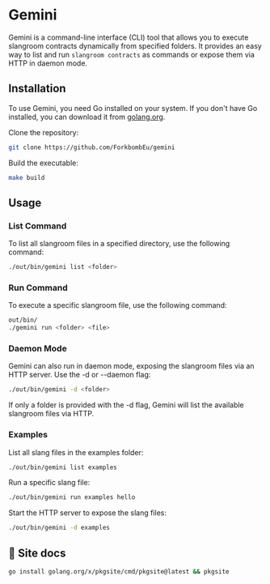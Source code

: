 # Gemini

Gemini is a command-line interface (CLI) tool that allows you to execute slangroom contracts dynamically from specified folders. It provides an easy way to list and run `slangroom contracts`  as commands or expose them via HTTP in daemon mode.

## Installation

To use Gemini, you need Go installed on your system. If you don't have Go installed, you can download it from [golang.org](https://golang.org/dl/).

Clone the repository:

```bash
git clone https://github.com/ForkbombEu/gemini
```
Build the executable:
```bash
make build
```
## Usage

### List Command

To list all slangroom files in a specified directory, use the following command:

```bash
./out/bin/gemini list <folder>
```
### Run Command

To execute a specific slangroom file, use the following command:

```bash
out/bin/
./gemini run <folder> <file>
```
### Daemon Mode

Gemini can also run in daemon mode, exposing the slangroom files via an HTTP server. Use the -d or --daemon flag:

```bash
./out/bin/gemini -d <folder>
```
If only a folder is provided with the -d flag, Gemini will list the available slangroom files via HTTP.

### Examples

List all slang files in the examples folder:

```bash
./out/bin/gemini list examples
```

Run a specific slang file:

```bash
./out/bin/gemini run examples hello
```
Start the HTTP server to expose the slang files:

```bash
./out/bin/gemini -d examples
```


## 📝 Site docs

```bash
go install golang.org/x/pkgsite/cmd/pkgsite@latest && pkgsite
```
